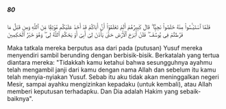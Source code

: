 ##### 80

<span class="ayah">فَلَمَّا ٱسْتَيْـَٔسُوا۟ مِنْهُ خَلَصُوا۟ نَجِيًّۭا ۖ قَالَ كَبِيرُهُمْ أَلَمْ تَعْلَمُوٓا۟ أَنَّ أَبَاكُمْ قَدْ أَخَذَ عَلَيْكُم مَّوْثِقًۭا مِّنَ ٱللَّهِ وَمِن قَبْلُ مَا فَرَّطتُمْ فِى يُوسُفَ ۖ فَلَنْ أَبْرَحَ ٱلْأَرْضَ حَتَّىٰ يَأْذَنَ لِىٓ أَبِىٓ أَوْ يَحْكُمَ ٱللَّهُ لِى ۖ وَهُوَ خَيْرُ ٱلْحَٰكِمِينَ</span>

<span class="ayah_translation">Maka tatkala mereka berputus asa dari pada (putusan) Yusuf mereka menyendiri sambil berunding dengan berbisik-bisik. Berkatalah yang tertua diantara mereka: "Tidakkah kamu ketahui bahwa sesungguhnya ayahmu telah mengambil janji dari kamu dengan nama Allah dan sebelum itu kamu telah menyia-nyiakan Yusuf. Sebab itu aku tidak akan meninggalkan negeri Mesir, sampai ayahku mengizinkan kepadaku (untuk kembali), atau Allah memberi keputusan terhadapku. Dan Dia adalah Hakim yang sebaik-baiknya".</span>
